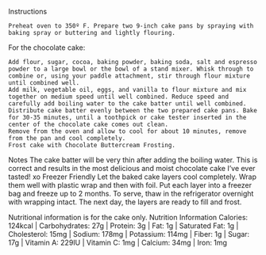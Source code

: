Instructions

    Preheat oven to 350º F. Prepare two 9-inch cake pans by spraying with baking spray or buttering and lightly flouring.

For the chocolate cake:

    Add flour, sugar, cocoa, baking powder, baking soda, salt and espresso powder to a large bowl or the bowl of a stand mixer. Whisk through to combine or, using your paddle attachment, stir through flour mixture until combined well.
    Add milk, vegetable oil, eggs, and vanilla to flour mixture and mix together on medium speed until well combined. Reduce speed and carefully add boiling water to the cake batter until well combined.
    Distribute cake batter evenly between the two prepared cake pans. Bake for 30-35 minutes, until a toothpick or cake tester inserted in the center of the chocolate cake comes out clean.
    Remove from the oven and allow to cool for about 10 minutes, remove from the pan and cool completely.
    Frost cake with Chocolate Buttercream Frosting.

Notes
The cake batter will be very thin after adding the boiling water. This is correct and results in the most delicious and moist chocolate cake I’ve ever tasted! xo
Freezer Friendly
Let the baked cake layers cool completely. Wrap them well with plastic wrap and then with foil. Put each layer into a freezer bag and freeze up to 2 months. To serve, thaw in the refrigerator overnight with wrapping intact. The next day, the layers are ready to fill and frost.
 
Nutritional information is for the cake only.
Nutrition Information
Calories: 124kcal | Carbohydrates: 27g | Protein: 3g | Fat: 1g | Saturated Fat: 1g | Cholesterol: 15mg | Sodium: 178mg | Potassium: 114mg | Fiber: 1g | Sugar: 17g | Vitamin A: 229IU | Vitamin C: 1mg | Calcium: 34mg | Iron: 1mg